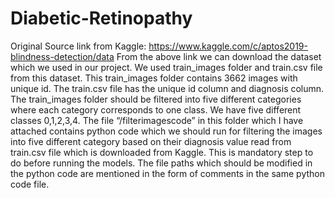 # Diabetic-Retinopathy
Original Source link from Kaggle: https://www.kaggle.com/c/aptos2019-blindness-detection/data
From the above link we can download the dataset which we used in our project. We used train_images folder and train.csv file from this dataset. This train_images folder contains 3662 images with unique id. The train.csv file has the unique id column and diagnosis column.
The train_images folder should be filtered into five different categories where each category corresponds to one class. We have five different classes 0,1,2,3,4.
The file “/filterimagescode” in this folder which I have attached contains python code which we should run for filtering the images into five different category based on their diagnosis value read from train.csv file which is downloaded from Kaggle. This is mandatory step to do before running the models. The file paths which should be modified in the python code are mentioned in the form of  comments in the same python code file.
